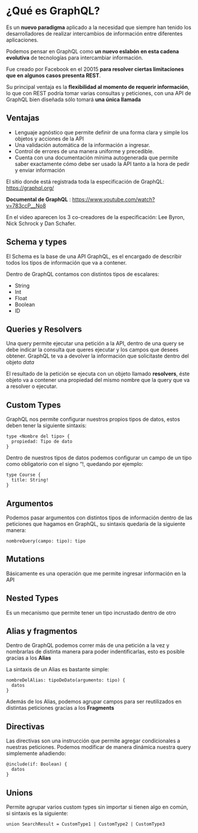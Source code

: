 # ¿Qué es GraphQL?

Es un **nuevo paradigma** aplicado a la necesidad que siempre han tenido los desarrolladores de realizar intercambios de información entre diferentes aplicaciones. 

Podemos pensar en GraphQL como **un nuevo eslabón en esta cadena evolutiva** de tecnologías para intercambiar información. 

Fue creado por Facebook en el 20015 **para resolver ciertas limitaciones que en algunos casos presenta REST**.

Su principal ventaja es la **flexibilidad al momento de requerir información**, lo que con REST podría tomar varias consultas y peticiones, con una API de GraphQL bien diseñada sólo tomará **una única llamada**

## Ventajas 

- Lenguaje agnóstico que permite definir de una forma clara y simple los objetos y acciones de la API
- Una validación automática de la información a ingresar. 
- Control de errores de una manera uniforme y precedible. 
- Cuenta con una documentación mínima autogenerada que permite saber exactamente cómo debe ser usado la API tanto a la hora de pedir y enviar información 

El sitio donde está registrada toda la especificación de GraphQL: https://graphql.org/

**Documental de GraphQL** : https://www.youtube.com/watch?v=783ccP__No8

En el video aparecen los 3 co-creadores de la especificación: Lee Byron, Nick Schrock y Dan Schafer.


## Schema y types 

El Schema es la base de una API GraphQL, es el encargado de describir todos los tipos de información que va a contener. 

Dentro de GraphQL contamos con distintos tipos de escalares: 
- String
- Int
- Float
- Boolean
- ID

## Queries y Resolvers 

Una query permite ejecutar una petición a la API, dentro de una query se debe indicar la consulta que queres ejecutar y los campos que desees obtener. GraphQL te va a devolver la información que solicitaste dentro del objeto *data* 

El resultado de la petición se ejecuta con un objeto llamado **resolvers**, éste objeto va a contener una propiedad del mismo nombre que la query que va a resolver o ejecutar. 

## Custom Types
GraphQL nos permite configurar nuestros propios tipos de datos, estos deben tener la siguiente sintaxis: 

~~~
type <Nombre del tipo> {
  propiedad: Tipo de dato
}
~~~

Dentro de nuestros tipos de datos podemos configurar un campo de un tipo como obligatorio con el signo “!, quedando por ejemplo:

~~~
type Course {
  title: String!
}
~~~

## Argumentos
Podemos pasar argumentos con distintos tipos de información dentro de las peticiones que hagamos en GraphQL, su sintaxis quedaría de la siguiente manera: 

~~~
nombreQuery(campo: tipo): tipo
~~~

## Mutations
Básicamente es una operación que me permite ingresar información en la API

## Nested Types
Es un mecanismo que permite tener un tipo incrustado dentro de otro

## Alias y fragmentos 
Dentro de GraphQL podemos correr más de una petición a la vez y nombrarlas de distinta manera para poder indentificarlas, esto es posible gracias a los **Alias** 

La sintaxis de un Alias es bastante simple: 
~~~
nombreDelAlias: tipoDeDato(argumento: tipo) {
  datos
}
~~~

Además de los Alias, podemos agrupar campos para ser reutilizados en distintas peticiones gracias a los **Fragments** 

## Directivas
Las directivas son una instrucción que permite agregar condicionales a nuestras peticiones. Podemos modificar de manera dinámica nuestra query simplemente añadiendo: 

~~~
@include(if: Boolean) {
  datos
}
~~~

## Unions
Permite agrupar varios custom types sin importar si tienen algo en común, si sintaxis es la siguiente: 
~~~
union SearchResult = CustomType1 | CustomType2 | CustomType3
~~~









